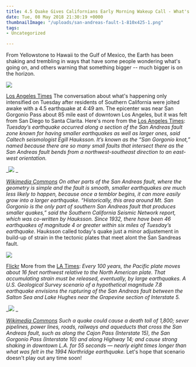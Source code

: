 ```yaml
---
title: 4.5 Quake Gives Californians Early Morning Wakeup Call - What's Next?
date: Tue, 08 May 2018 21:30:19 +0000
thumbnailImage: "/uploads/san-andreas-fault-1-810x425-1.png"
tags:
- Uncategorized

---
```

From Yellowstone to Hawaii to the Gulf of Mexico, the Earth has been shaking and trembling in ways that have some people wondering what's going on, and others warning that something bigger -- much bigger is on the horizon. 

![](http://newsattorneys.staging.wpengine.com/wp-content/uploads/2018/05/cal-earthquake-1024x576.jpg) 

[Los Angeles Times](http://www.latimes.com/local/lanow/la-me-earthquake-20180508-story.html) The conversation about what's happening only intensified on Tuesday after residents of Southern California were jolted awake with a 4.5 earthquake at 4:49 am. The epicenter was near San Gorgonio Pass about 85 mile east of downtown Los Angeles, but it was felt from San Diego to Santa Clarita. Here's more from the [Los Angeles Times](http://www.latimes.com/local/lanow/la-me-earthquake-20180508-story.html): _Tuesday’s earthquake occurred along a section of the San Andreas fault zone known for having smaller earthquakes as well as larger ones, said Caltech seismologist Egill Hauksson. It’s known as the “San Gorgonio knot,” named because there are so many small faults that intersect there as the San Andreas fault bends from a northwest-southeast direction to an east-west orientation._ 

_![](http://newsattorneys.staging.wpengine.com/wp-content/uploads/2018/05/SanAndreas-fault-wiki-commons.jpg) _

[_Wikimedia Commons_](https://commons.wikimedia.org/wiki/File:Aerial-SanAndreas-CarrizoPlain.jpg) _On other parts of the San Andreas fault, where the geometry is simple and the fault is smooth, smaller earthquakes are much less likely to happen, because once a temblor begins, it can more easily grow into a larger earthquake. “Historically, this area around Mt. San Gorgonio is the only part of southern San Andreas fault that produces smaller quakes,” said the Southern California Seismic Network report, which was co-written by Hauksson. Since 1932, there have been 46 earthquakes of magnitude 4 or greater within six miles of Tuesday’s earthquake._ Hauksson called today's quake just a minor adjustement in build-up of strain in the tectonic plates that meet alont the San Sandreas fault. 

![](http://newsattorneys.staging.wpengine.com/wp-content/uploads/2018/05/SanAndreas-fault-flickr-1024x768.jpg) 

[Flickr](https://www.flickr.com/photos/kenlund/8603684714) More from the [LA Times](http://www.latimes.com/local/lanow/la-me-earthquake-20180508-story.html): _Every 100 years, the Pacific plate moves about 16 feet northwest relative to the North American plate. That accumulating strain must be released, eventually, by large earthquakes. A U.S. Geological Survey scenario of a hypothetical magnitude 7.8 earthquake envisions the rupturing of the San Andreas fault between the Salton Sea and Lake Hughes near the Grapevine section of Interstate 5._ 

_![](http://newsattorneys.staging.wpengine.com/wp-content/uploads/2018/05/Earthquake_damage_in_Jacmel_2010-01-17_3-1-1024x683.jpg) _

[_Wikimedia Commons_](https://commons.wikimedia.org/wiki/File:Earthquake_damage_in_Jacmel_2010-01-17_3.jpg) _Such a quake could cause a death toll of 1,800; sever pipelines, power lines, roads, railways and aqueducts that cross the San Andreas fault, such as along the Cajon Pass (Interstate 15), the San Gorgonio Pass (Interstate 10) and along Highway 14; and cause strong shaking in downtown L.A. for 55 seconds — nearly eight times longer than what was felt in the 1994 Northridge earthquake._ Let's hope that scenario doesn't play out any time soon!